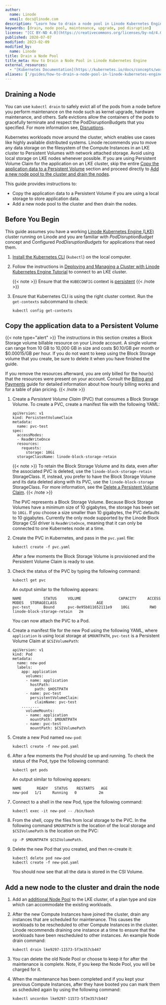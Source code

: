 ```yaml
---
author:
  name: Linode
  email: docs@linode.com
description: "Learn how to drain a node pool in Linode Kubernetes Engine, create a Persistent Volume and copy the application data to a Persistent Volume."
keywords: [drain, node pool, maintenance, upgrade, pod disruption]
license: "[CC BY-ND 4.0](https://creativecommons.org/licenses/by-nd/4.0)"
published: 2020-07-07
modified: 2023-02-09
modified_by:
  name: Linode
title: Drain a Node Pool
title_meta: How to Drain a Node Pool in Linode Kubernetes Engine
external_resources:
  - "[Kubernetes Documentation](https://kubernetes.io/docs/concepts/workloads/pods/disruptions/)"
aliases: ['/guides/how-to-drain-a-node-pool-in-linode-kubernetes-engine/']
---
```


## Draining a Node

You can use `kubectl drain` to safely evict all of the pods from a node before you perform maintenance on the node such as kernel upgrade, hardware maintenance, and others. Safe evictions allow the containers of the pods to gracefully terminate and respect the PodDisruptionBudgets that you specified. For more information see, [Disruptions](https://kubernetes.io/docs/concepts/workloads/pods/disruptions/).

Kubernetes workloads move around the cluster, which enables use cases like highly available distributed systems. Linode recommends you to move any data storage on the filesystem of the Compute Instances in an LKE cluster to Persistent Volumes with network attached storage. Avoid using local storage on LKE nodes whenever possible. If you are using Persistent Volume Claim for the application on an LKE cluster, skip the entire [Copy the application data to a Persistent Volume](#copy-the-application-data-to-a-persistent-volume) section and proceed directly to [Add a new node pool to the cluster and drain the nodes](#add-a-new-node-pool-to-the-cluster-and-drain-the-nodes).

This guide provides instructions to:

- Copy the application data to a Persistent Volume if you are using a local storage to store application data.
- Add a new node pool to the cluster and then drain the nodes.

## Before You Begin

This guide assumes you have a working [Linode Kubernetes Engine (LKE)](https://www.linode.com/products/kubernetes/) cluster running on Linode and you are familiar with *PodDisruptionBudget* concept and Configured *PodDisruptionBudgets* for applications that need them.

1.  [Install the Kubernetes CLI](/docs/products/compute/kubernetes/guides/kubectl/) (`kubectl`) on the local computer.

1.  Follow the instructions in [Deploying and Managing a Cluster with Linode Kubernetes Engine Tutorial](/docs/products/compute/kubernetes/) to connect to an LKE cluster.

    {{< note >}}
    Ensure that the `KUBECONFIG` context is [persistent](/docs/products/compute/kubernetes/guides/kubectl/#persist-the-kubeconfig-context)
    {{< /note >}}

1.  Ensure that Kubernetes CLI is using the right cluster context. Run the `get-contexts` subcommand to check:

    ```command
    kubectl config get-contexts
    ```

## Copy the application data to a Persistent Volume

{{< note type="alert" >}}
The instructions in this section creates a Block Storage volume billable resource on your Linode account. A single volume can range from 10 GB to 10,000 GB in size and costs $0.10/GB per month or $0.00015/GB per hour. If you do not want to keep using the Block Storage volume that you create, be sure to delete it when you have finished the guide.

If you remove the resources afterward, you are only billed for the hour(s) that the resources were present on your account. Consult the [Billing and Payments](/docs/products/platform/billing/) guide for detailed information about how hourly billing works and for a table of plan pricing.
{{< /note >}}

1.  Create a *Persistent Volume Claim* (PVC) that consumes a Block Storage Volume. To create a PVC, create a manifest file with the following YAML:

    ```file {title="pvc.yaml" lang=yaml}
    apiVersion: v1
    kind: PersistentVolumeClaim
    metadata:
      name: pvc-test
    spec:
      accessModes:
      - ReadWriteOnce
      resources:
        requests:
          storage: 10Gi
      storageClassName: linode-block-storage-retain
    ```

    {{< note >}}
    To retain the Block Storage Volume and its data, even after the associated PVC is deleted, use the `linode-block-storage-retain` StorageClass. If, instead, you prefer to have the Block Storage Volume and its data deleted along with its PVC, use the `linode-block-storage` StorageClass. For more information, see the [Delete a Persistent Volume Claim](/docs/guides/deploy-volumes-with-the-linode-block-storage-csi-driver/#delete-a-persistent-volume-claim).
    {{< /note >}}

    The PVC represents a Block Storage Volume. Because Block Storage Volumes have a minimum size of 10 gigabytes, the storage has been set to `10Gi`. If you choose a size smaller than 10 gigabytes, the PVC defaults to 10 gigabytes. Currently the only mode supported by the Linode Block Storage CSI driver is `ReadWriteOnce`, meaning that it can only be connected to one Kubernetes node at a time.

1.  Create the PVC in Kubernetes, and pass in the `pvc.yaml` file:

    ```command
    kubectl create -f pvc.yaml
    ```

    After a few moments the Block Storage Volume is provisioned and the Persistent Volume Claim is ready to use.

1.  Check the status of the PVC by typing the following command:

    ```command
    kubectl get pvc
    ```

    An output similar to the following appears:

    ```output
    NAME          STATUS     VOLUME                 CAPACITY     ACCESS MODES   STORAGECLASS                  AGE
    pvc-test      Bound      pvc-0e95b811652111e9    10Gi         RWO           linode-block-storage-retain   2m
    ```

    You can now attach the PVC to a Pod.

1.  Create a manifest file for the new Pod using the following YAML, where `application` is using local storage at `$MOUNTPATH`, `pvc-test` is a Persistent Volume Claim at `$CSIVolumePath`:

    ```file {title="new-pod.yaml" lang=yaml}
    apiVersion: v1
    kind: Pod
    metadata:
      name: new-pod
      labels:
        app: application
          volumes:
          - name: application
            hostPath:
              path: $HOSTPATH
          - name: pvc-test
            persistentVolumeClaim:
              claimName: pvc-test
        ........
          volumeMounts:
          - name: application
            mountPath: $MOUNTPATH
          - name: pvc-test
            mountPath: $CSIVolumePath
    ```

1.  Create a new Pod named `new-pod`:

    ```command
    kubectl create -f new-pod.yaml
    ```

1.  After a few moments the Pod should be up and running. To check the status of the Pod, type the following command:

    ```command
    kubectl get pods
    ```

    An output similar to following appears:

    ```output
    NAME       READY   STATUS    RESTARTS   AGE
    new-pod   1/1     Running   0          2m
    ```

1.  Connect to a shell in the new Pod, type the following command:

    ```command
    kubectl exec -it new-pod -- /bin/bash
    ```

1.  From the shell, copy the files from local storage to the PVC. In the following command `$MOUNTPATH` is the location of the local storage and `$CSIVolumePath` is the location on the PVC:

    ```command
    cp -P $MOUNTPATH $CSIVolumePath.
    ```

1. Delete the new Pod that you created, and then re-create it:

    ```command
    kubectl delete pod new-pod
    kubectl create -f new-pod.yaml
    ```

    You should now see that all the data is stored in the CSI Volume.

## Add a new node to the cluster and drain the node

1. Add an [additional Node Pool](/docs/products/compute/kubernetes/guides/manage-node-pools/#add-a-node-pool) to the LKE cluster, of a plan type and size which can accommodate the existing workloads.

1. After the new Compute Instances have joined the cluster, drain any instances that are scheduled for maintenance. This causes the workloads to be rescheduled to other Compute Instances in the cluster. Linode recommends draining one instance at a time to ensure that the workloads have been rescheduled to other instances. An example Node drain command:

    ```command
    kubectl drain lke9297-11573-5f3e357cb447
    ```

1. You can delete the old Node Pool or choose to keep it for after the maintenance is complete. Note, if you keep the Node Pool, you will be charged for it.

1. When the maintenance has been completed and if you kept your previous Compute Instances, after they have booted you can mark them as scheduled again by using the following command:

    ```command
    kubectl uncordon lke9297-11573-5f3e357cb447
    ```